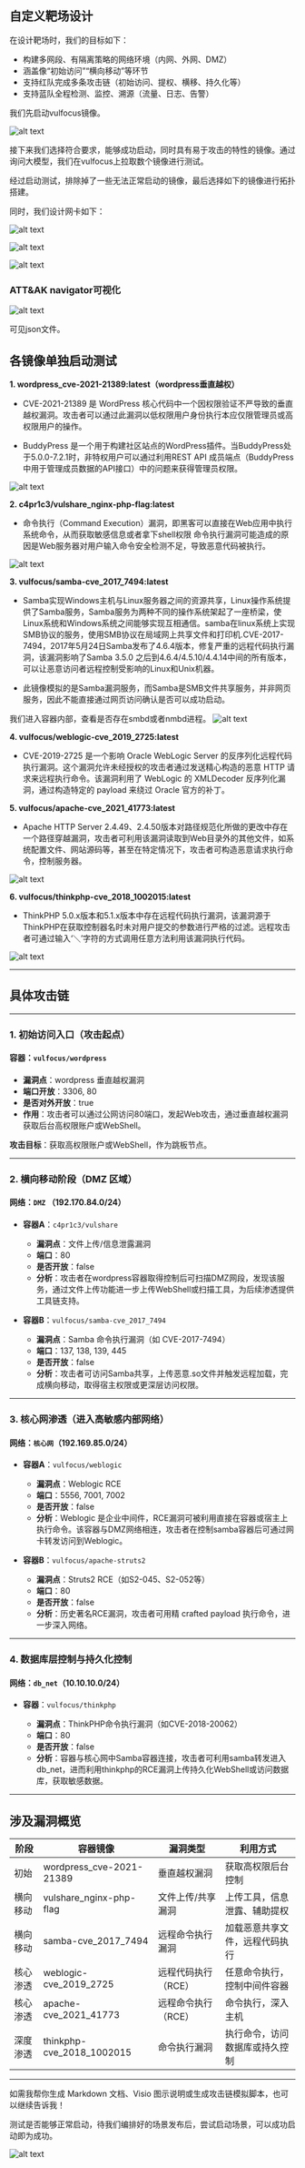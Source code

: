 ## 自定义靶场设计
在设计靶场时，我们的目标如下：
* 构建多网段、有隔离策略的网络环境（内网、外网、DMZ）
* 涵盖像“初始访问”“横向移动”等环节
* 支持红队完成多条攻击链（初始访问、提权、横移、持久化等）
* 支持蓝队全程检测、监控、溯源（流量、日志、告警）


我们先启动vulfocus镜像。

![alt text](./image/1748090564315.png)

接下来我们选择符合要求，能够成功启动，同时具有易于攻击的特性的镜像。通过询问大模型，我们在vulfocus上拉取数个镜像进行测试。

经过启动测试，排除掉了一些无法正常启动的镜像，最后选择如下的镜像进行拓扑搭建。

同时，我们设计网卡如下：

![alt text](./image/1748091359862.png)

![alt text](./image/1748091090316.jpg)

![alt text](./image/fa052338c2c983e0f05f8026a80adab.png)

### ATT&AK navigator可视化

![alt text](./image/1748094522722.png)

可见json文件。

## 各镜像单独启动测试
**1. wordpress_cve-2021-21389:latest（wordpress垂直越权）**
* CVE-2021-21389 是 WordPress 核心代码中一个因权限验证不严导致的垂直越权漏洞。攻击者可以通过此漏洞以低权限用户身份执行本应仅限管理员或高权限用户的操作。

* BuddyPress 是一个用于构建社区站点的WordPress插件。当BuddyPress处于5.0.0-7.2.1时，非特权用户可以通过利用REST API 成员端点（BuddyPress中用于管理成员数据的API接口）中的问题来获得管理员权限。

![alt text](./image/1748185515738.png)

**2. c4pr1c3/vulshare_nginx-php-flag:latest**
* 命令执行（Command Execution）漏洞，即黑客可以直接在Web应用中执行系统命令，从而获取敏感信息或者拿下shell权限 命令执行漏洞可能造成的原因是Web服务器对用户输入命令安全检测不足，导致恶意代码被执行。

![alt text](./image/1748185720519.png)

**3. vulfocus/samba-cve_2017_7494:latest**

* Samba实现Windows主机与Linux服务器之间的资源共享，Linux操作系统提供了Samba服务，Samba服务为两种不同的操作系统架起了一座桥梁，使Linux系统和Windows系统之间能够实现互相通信。samba在linux系统上实现SMB协议的服务，使用SMB协议在局域网上共享文件和打印机.CVE-2017-7494，2017年5月24日Samba发布了4.6.4版本，修复严重的远程代码执行漏洞，该漏洞影响了Samba 3.5.0 之后到4.6.4/4.5.10/4.4.14中间的所有版本，可以让恶意访问者远程控制受影响的Linux和Unix机器。

* 此镜像模拟的是Samba漏洞服务，而Samba是SMB文件共享服务，并非网页服务，因此不能直接通过网页访问确认是否可以成功启动。

我们进入容器内部，查看是否存在smbd或者nmbd进程。
![alt text](./image/1748186147419.png)


**4. vulfocus/weblogic-cve_2019_2725:latest**
* CVE-2019-2725 是一个影响 Oracle WebLogic Server 的反序列化远程代码执行漏洞。这个漏洞允许未经授权的攻击者通过发送精心构造的恶意 HTTP 请求来远程执行命令。该漏洞利用了 WebLogic 的 XMLDecoder 反序列化漏洞，通过构造特定的 payload 来绕过 Oracle 官方的补丁。

**5. vulfocus/apache-cve_2021_41773:latest**

* Apache HTTP Server 2.4.49、2.4.50版本对路径规范化所做的更改中存在一个路径穿越漏洞，攻击者可利用该漏洞读取到Web目录外的其他文件，如系统配置文件、网站源码等，甚至在特定情况下，攻击者可构造恶意请求执行命令，控制服务器。

![alt text](./image/1748185876491.png)

**6. vulfocus/thinkphp-cve_2018_1002015:latest**
* ThinkPHP 5.0.x版本和5.1.x版本中存在远程代码执行漏洞，该漏洞源于ThinkPHP在获取控制器名时未对用户提交的参数进行严格的过滤。远程攻击者可通过输入‘＼’字符的方式调用任意方法利用该漏洞执行代码。

![alt text](./image/1748186644232.png)

---

## 具体攻击链

---

### 1. 初始访问入口（攻击起点）

#### 容器：`vulfocus/wordpress`

* **漏洞点**：wordpress 垂直越权漏洞
* **端口开放**：3306, 80
* **是否对外开放**：true
* **作用**：攻击者可以通过公网访问80端口，发起Web攻击，通过垂直越权漏洞获取后台高权限账户或WebShell。

 **攻击目标**：获取高权限账户或WebShell，作为跳板节点。

---

### 2. 横向移动阶段（DMZ 区域）

#### 网络：`DMZ` （192.170.84.0/24）

* **容器A**：`c4pr1c3/vulshare`

  * **漏洞点**：文件上传/信息泄露漏洞
  * **端口**：80
  * **是否开放**：false
  * **分析**：攻击者在wordpress容器取得控制后可扫描DMZ网段，发现该服务，通过文件上传功能进一步上传WebShell或扫描工具，为后续渗透提供工具链支持。

* **容器B**：`vulfocus/samba-cve_2017_7494`

  * **漏洞点**：Samba 命令执行漏洞（如 CVE-2017-7494）
  * **端口**：137, 138, 139, 445
  * **是否开放**：false
  * **分析**：攻击者可访问Samba共享，上传恶意.so文件并触发远程加载，完成横向移动，取得宿主权限或更深层访问权限。

---

### 3. 核心网渗透（进入高敏感内部网络）

#### 网络：`核心网`（192.169.85.0/24）

* **容器A**：`vulfocus/weblogic`

  * **漏洞点**：Weblogic RCE
  * **端口**：5556, 7001, 7002
  * **是否开放**：false
  * **分析**：Weblogic 是企业中间件，RCE漏洞可被利用直接在容器或宿主上执行命令。该容器与DMZ网络相连，攻击者在控制samba容器后可通过网卡转发访问到Weblogic。

* **容器B**：`vulfocus/apache-struts2`

  * **漏洞点**：Struts2 RCE（如S2-045、S2-052等）
  * **端口**：80
  * **是否开放**：false
  * **分析**：历史著名RCE漏洞，攻击者可用精 crafted payload 执行命令，进一步深入网络。

---

### 4. 数据库层控制与持久化控制

#### 网络：`db_net`（10.10.10.0/24）

* **容器**：`vulfocus/thinkphp`

  * **漏洞点**：ThinkPHP命令执行漏洞（如CVE-2018-20062）
  * **端口**：80
  * **是否开放**：false
  * **分析**：容器与核心网中Samba容器连接，攻击者可利用samba转发进入db\_net，进而利用thinkphp的RCE漏洞上传持久化WebShell或访问数据库，获取敏感数据。

---

## 涉及漏洞概览

| 阶段   | 容器镜像              | 漏洞类型        | 利用方式            |
| ---- | ----------------- | ----------- | --------------- |
| 初始   | wordpress_cve-2021-21389     | 垂直越权漏洞      | 获取高权限后台控制       |
| 横向移动 | vulshare_nginx-php-flag | 文件上传/共享漏洞   | 上传工具，信息泄露、辅助提权  |
| 横向移动 | samba-cve_2017_7494          | 远程命令执行漏洞    | 加载恶意共享文件，远程代码执行 |
| 核心渗透 | weblogic-cve_2019_2725  | 远程代码执行（RCE） | 任意命令执行，控制中间件容器  |
| 核心渗透 | apache-cve_2021_41773 | 远程命令执行（RCE） | 命令执行，深入主机       |
| 深度渗透 | thinkphp-cve_2018_1002015    | 命令执行漏洞      | 执行命令，访问数据库或持久控制 |

---

如需我帮你生成 Markdown 文档、Visio 图示说明或生成攻击链模拟脚本，也可以继续告诉我！




测试是否能够正常启动，待我们编排好的场景发布后，尝试启动场景，可以成功启动即为成功。

![alt text](./image/1748089490210-1.png)

